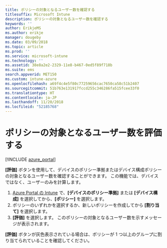 ```yaml
---
title: ポリシーの対象となるユーザー数を確認する
titlesuffix: Microsoft Intune
description: ポリシーの対象となるユーザー数を確認する
keywords: ''
author: ErikjeMS
ms.author: erikje
manager: dougeby
ms.date: 03/09/2018
ms.topic: article
ms.prod: ''
ms.service: microsoft-intune
ms.technology: ''
ms.assetid: 38e8a2e2-2329-11e8-b467-0ed5f89f718b
ms.suite: ems
search.appverid: MET150
ms.custom: intune-azure
ms.openlocfilehash: a69f4c4e5f80c77259656cac7650ca58c51b2407
ms.sourcegitcommit: 51b763e131917fccd255c346286fa515fcee33f0
ms.translationtype: HT
ms.contentlocale: ja-JP
ms.lasthandoff: 11/20/2018
ms.locfileid: "52185768"
---
```

# <a name="evaluate-how-many-users-are-targeted-by-a-policy"></a>ポリシーの対象となるユーザー数を評価する
[!INCLUDE [azure_portal](./includes/azure_portal.md)]

**[評価]** ボタンを使用して、デバイスのポリシー準拠またはデバイス構成ポリシーの対象となるユーザー数を確認することができます。 この機能では、デバイスではなく、ユーザーのみを計算します。

1.  [Azure Portal の Intune](https://aka.ms/intuneportal) で、**[デバイスのポリシー準拠]** または **[デバイス構成]** を選択してから、**[ポリシー]** を選択します。
2.  ポリシーのいずれかを選択するか、新しいポリシーを作成してから **[割り当て]** を選択します。
3.  **[評価]** を選択します。 このポリシーの対象となるユーザー数を示すメッセージが表示されます。

**[評価]** ボタンが灰色表示されている場合は、ポリシーが 1 つ以上のグループに割り当てられていることを確認してください。

